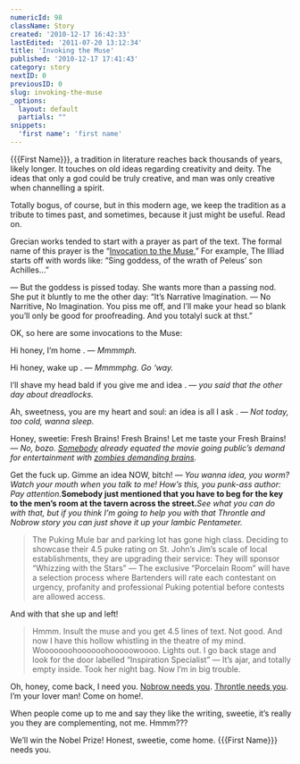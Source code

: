 ```yaml
---
numericId: 98
className: Story
created: '2010-12-17 16:42:33'
lastEdited: '2011-07-20 13:12:34'
title: 'Invoking the Muse'
published: '2010-12-17 17:41:43'
category: story
nextID: 0
previousID: 0
slug: invoking-the-muse
_options:
  layout: default
  partials: ""
snippets:
  'first name': 'first name'
---
```

{{{First Name}}}, a tradition in literature reaches back thousands of years, likely longer. It touches on old ideas regarding creativity and deity. The ideas that only a god could be truly creative, and man was only creative when channelling a spirit.

Totally bogus, of course, but in this modern age, we keep the tradition as a tribute to times past, and sometimes, because it just might be useful. Read on.

Grecian works tended to start with a prayer as part of the text. The formal name of this prayer is the “[Invocation to the Muse][0],” For example, The Illiad starts off with words like: “Sing goddess, of the wrath of Peleus’ son Achilles…”

— But the goddess is pissed today. She wants more than a passing nod. She put it bluntly to me the other day: “It’s Narrative Imagination. — No Narritive, No Imagination. You piss me off, and I’ll make your head so blank you’ll only be good for proofreading. And you totalyl suck at thst.”

OK, so here are some invocations to the Muse:

Hi honey, I’m home . — _Mmmmph._

Hi honey, wake up . — _Mmmmphg. Go ‘way._

I’ll shave my head bald if you give me and idea . — _you said that the other day about dreadlocks._

  
Ah, sweetness, you are my heart and soul: an idea is all I ask . — _Not today, too cold, wanna sleep._

  
Honey, sweetie: Fresh Brains! Fresh Brains! Let me taste your Fresh Brains! — _No, bozo. [Somebody][1] already equated the movie going public’s demand for entertainment with [zombies demanding brains][2]._

Get the fuck up. Gimme an idea NOW, bitch! — _You wanna idea, you worm? Watch your mouth when you talk to me! How’s this, you punk-ass author: Pay attention._**Somebody just mentioned that you have to beg for the key to the men’s room at the tavern across the street.**_See what you can do with that, but if you think I’m going to help you with that Throntle and Nobrow story you can just shove it up your Iambic Pentameter._

> The Puking Mule bar and parking lot has gone high class. Deciding to showcase their 4.5 puke rating on St. John’s Jim’s scale of local establishments, they are upgrading their service: They will sponsor “Whizzing with the Stars” — The exclusive “Porcelain Room” will have a selection process where Bartenders will rate each contestant on urgency, profanity and professional Puking potential before contests are allowed access.

And with that she up and left!

> Hmmm. Insult the muse and you get 4.5 lines of text. Not good. And now I have this hollow whistling in the theatre of my mind. Wooooooohoooooohooooowoooo. Lights out. I go back stage and look for the door labelled “Inspiration Specialist” — It’s ajar, and totally empty inside. Took her night bag. Now I’m in big trouble.

Oh, honey, come back, I need you. [Nobrow needs you][3]. [Throntle needs you][4]. I’m your lover man! Come on home!.

When people come up to me and say they like the writing, sweetie, it’s really you they are complementing, not me. Hmmm???

We’ll win the Nobel Prize! Honest, sweetie, come home. {{{First Name}}} needs you.

[0]: http://www.mlahanas.de/Greeks/Mythology/Muse.html
[1]: http://www.imdb.com/name/nm0001681/
[2]: http://www.imdb.com/title/tt0063350/
[3]: http://www.imagesjournal.com/issue10/infocus/shane.htm
[4]: http://en.wikipedia.org/wiki/Pale_Rider